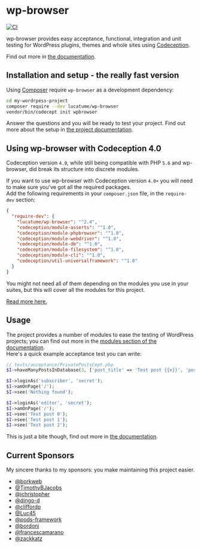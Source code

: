 # wp-browser

[![CI](https://github.com/lucatume/wp-browser/workflows/CI/badge.svg)](https://github.com/lucatume/wp-browser/actions?query=branch%3Amaster)

wp-browser provides easy acceptance, functional, integration and unit testing for WordPress plugins, themes and
whole sites using [Codeception](http://codeception.com/ "Codeception - BDD-style PHP testing.").

Find out more in [the documentation](https://wpbrowser.wptestkit.dev).

## Installation and setup - the really fast version

Using [Composer](https://getcomposer.org/) require `wp-browser` as a development dependency:

```bash
cd my-wordrpess-project
composer require --dev lucatume/wp-browser
vendor/bin/codecept init wpbrowser
```

Answer the questions and you will be ready to test your project. Find out more about the setup in [the project 
documentation][1].

## Using wp-browser with Codeception 4.0

Codeception version `4.0`, while still being compatible with PHP `5.6` and wp-browser, did break its structure into discrete modules.  

If you want to use wp-browser with Codeception version `4.0+` you will need to make sure you've got all the required packages.  
Add the following requirements in your `composer.json` file, in the `require-dev` section:

```json
{
  "require-dev": {
    "lucatume/wp-browser": "^2.4",
    "codeception/module-asserts": "^1.0",
    "codeception/module-phpbrowser": "^1.0",
    "codeception/module-webdriver": "^1.0",
    "codeception/module-db": "^1.0",
    "codeception/module-filesystem": "^1.0",
    "codeception/module-cli": "^1.0",
    "codeception/util-universalframework": "^1.0"
  }
}
```

You might not need all of them depending on the modules you use in your suites, but this will cover all the modules for this project. 

[Read more here.][2]

## Usage
The project provides a number of modules to ease the testing of WordPress projects; you can find out more in the 
[modules section of the documentation][3].  
Here's a quick example acceptance test you can write:

```php
// tests/acceptance/PrivatePostsCept.php
$I->haveManyPostsInDatabase(3, ['post_title' => 'Test post {{n}}', 'post_status' => 'private']);

$I->loginAs('subscriber', 'secret');
$I->amOnPage('/');
$I->see('Nothing found');

$I->loginAs('editor', 'secret');
$I->amOnPage('/');
$I->see('Test post 0');
$I->see('Test post 1');
$I->see('Test post 2');
``` 

This is just a bite though, find out more in [the documentation][1].

## Current Sponsors

My sincere thanks to my sponsors: you make maintaining this project easier.

* [@borkweb](https://github.com/borkweb)
* [@TimothyBJacobs](https://github.com/TimothyBJacobs)
* [@jchristopher](https://github.com/jchristopher)
* [@dingo-d](https://github.com/dingo-d)
* [@cliffordp](https://github.com/cliffordp)
* [@Luc45](https://github.com/Luc45)
* [@pods-framework](https://github.com/pods-framework)
* [@bordoni](https://github.com/bordoni)
* [@francescamarano](https://github.com/francescamarano)
* [@zackkatz](https://github.com/zackkatz)

[1]: https://wpbrowser.wptestkit.dev/
[2]: https://wpbrowser.wptestkit.dev/levels-of-testing
[3]: https://wpbrowser.wptestkit.dev/modules
